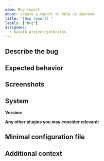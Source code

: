 ```yaml
---
name: Bug report
about: Create a report to help us improve
title: "[Bug report] "
labels: ["bug"]
assignees: 
  - base16-project/jetbrains
---
```


## Describe the bug

<!-- A clear and concise description of what the bug is. -->

## Expected behavior

<!-- A clear and concise description of what you expected to happen. -->

## Screenshots

<!-- If applicable, add screenshots to help explain your problem. -->

## **System**

**Version:**

**Any other plugins you may consider relevant:**

## Minimal configuration file

<!-- Add a minimal configuration file to dramatically increase your
chances of receiving help from a maintainer. -->

## Additional context

<!-- Add any other context about the problem here. -->

